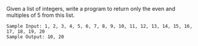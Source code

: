 Given a list of integers, write a program to return only the even and multiples of 5 from this list.

```
Sample Input: 1, 2, 3, 4, 5, 6, 7, 8, 9, 10, 11, 12, 13, 14, 15, 16, 17, 18, 19, 20
Sample Output: 10, 20
```